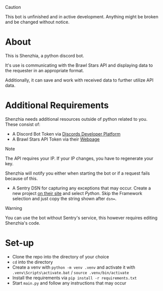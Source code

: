 > [!CAUTION]
> This bot is unfinished and in active development. Anything might be broken and be changed without notice.

# About
This is Shenzhia, a python discord bot.

It's use is communicating with the Brawl Stars API and displaying data to the requester in an appropriate format.

Additionally, it can save and work with received data to further utilize API data.

# Additional Requirements
Shenzhia needs additional resources outside of python related to you. These consist of:
- A Discord Bot Token via [Discords Developer Platform](https://discord.com/developers)
- A Brawl Stars API Token via their [Webpage](https://developer.brawlstars.com/#/)
> [!NOTE]
> The API requires your IP. If your IP changes, you have to regenerate your key. 
>
> Shenzhia will notify you either when starting the bot or if a request fails because of this.

- A Sentry DSN for capturing any exceptions that may occur. Create a new project [on their site](https://sentry.io) and select *Python*. Skip the Framework selection and just copy the string shown after `dsn=`.

> [!WARNING]
> You can use the bot without Sentry's service, this however requires editing Shenzhia's code.

# Set-up
- Clone the repo into the directory of your choice
- `cd` into the directory
- Create a venv with `python -m venv .venv` and activate it with `.venv\Scripts\activate.bat` / `source .venv/bin/activate`
- Install the requirements via `pip install -r requirements.txt`
- Start `main.py` and follow any instructions that may occur
